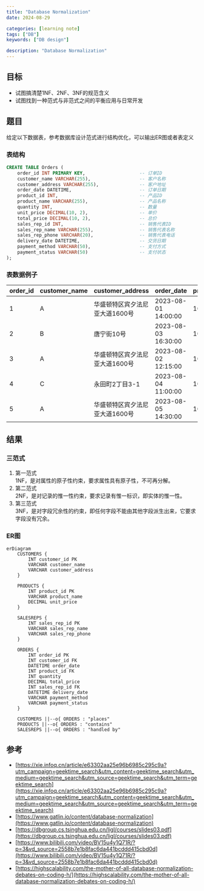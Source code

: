 ```yaml
---
title: "Database Normalization"
date: 2024-08-29

categories: [learning note]
tags: ["DB"]
keywords: ["DB design"]

description: "Database Normalization"
---
```


## 目标
- 试图搞清楚1NF、2NF、3NF的规范含义
- 试图找到一种范式与非范式之间的平衡应用与日常开发

## 题目
给定以下数据表，参考数据库设计范式进行结构优化，可以输出ER图或者表定义

### 表结构
```sql
CREATE TABLE Orders (
    order_id INT PRIMARY KEY,                    -- 订单ID
    customer_name VARCHAR(255),                  -- 客户名称
    customer_address VARCHAR(255),               -- 客户地址
    order_date DATETIME,                         -- 订单日期
    product_id INT,                              -- 产品ID
    product_name VARCHAR(255),                   -- 产品名称
    quantity INT,                                -- 数量
    unit_price DECIMAL(10, 2),                   -- 单价
    total_price DECIMAL(10, 2),                  -- 总价
    sales_rep_id INT,                            -- 销售代表ID
    sales_rep_name VARCHAR(255),                 -- 销售代表名称
    sales_rep_phone VARCHAR(20),                 -- 销售代表电话
    delivery_date DATETIME,                      -- 交货日期
    payment_method VARCHAR(50),                  -- 支付方式
    payment_status VARCHAR(50)                   -- 支付状态
);
```
### 表数据例子
| order_id | customer_name | customer_address  | order_date          | product_id | product_name | quantity | unit_price | total_price | sales_rep_id | sales_rep_name | sales_rep_phone | delivery_date       | payment_method | payment_status |
|----------|---------------|-------------------|---------------------|------------|--------------|----------|------------|-------------|--------------|----------------|-----------------|---------------------|----------------|----------------|
| 1        | A             | 华盛顿特区宾夕法尼亚大道1600号 | 2023-08-01 14:00:00 | 101        | 笔记本电脑        | 2        | 800.00     | 1600.00     | 1            | D              | 11111111        | 2023-08-05 09:00:00 | 信用卡            | 已支付            |
| 2        | B             | 唐宁街10号            | 2023-08-03 16:30:00 | 102        | 智能手机         | 1        | 600.00     | 600.00      | 2            | E              | 22222222        | 2023-08-07 10:00:00 | 支付宝            | 待支付            |
| 3        | A             | 华盛顿特区宾夕法尼亚大道1600号 | 2023-08-02 12:15:00 | 103        | 平板电脑         | 3        | 200.00     | 600.00      | 1            | D              | 11111111        | 2023-08-06 11:00:00 | 信用卡            | 已支付            |
| 4        | C             | 永田町2丁目3-1         | 2023-08-04 11:00:00 | 101        | 笔记本电脑        | 1        | 800.00     | 800.00      | 2            | E              | 22222222        | 2023-08-08 13:00:00 | 银行转账           | 已支付            |
| 5        | A             | 华盛顿特区宾夕法尼亚大道1600号 | 2023-08-05 14:30:00 | 104        | 显示器          | 2        | 150.00     | 300.00      | 1            | D              | 11111111        | 2023-08-09 09:30:00 | 信用卡            | 已支付            |


## 结果
### 三范式
1. 第一范式\
   1NF，是对属性的原子性约束，要求属性具有原子性，不可再分解。
2. 第二范式\
   2NF，是对记录的惟一性约束，要求记录有惟一标识，即实体的惟一性。
3. 第三范式\
   3NF，是对字段冗余性的约束，即任何字段不能由其他字段派生出来，它要求字段没有冗余。

### ER图
```mermaid
erDiagram
    CUSTOMERS {
        INT customer_id PK
        VARCHAR customer_name
        VARCHAR customer_address
    }
    
    PRODUCTS {
        INT product_id PK
        VARCHAR product_name
        DECIMAL unit_price
    }

    SALESREPS {
        INT sales_rep_id PK
        VARCHAR sales_rep_name
        VARCHAR sales_rep_phone
    }

    ORDERS {
        INT order_id PK
        INT customer_id FK
        DATETIME order_date
        INT product_id FK
        INT quantity
        DECIMAL total_price
        INT sales_rep_id FK
        DATETIME delivery_date
        VARCHAR payment_method
        VARCHAR payment_status
    }

    CUSTOMERS ||--o{ ORDERS : "places"
    PRODUCTS ||--o{ ORDERS : "contains"
    SALESREPS ||--o{ ORDERS : "handled by"
```



## 参考
- [https://xie.infoq.cn/article/e63302aa25e96b6985c295c9a?utm_campaign=geektime_search&utm_content=geektime_search&utm_medium=geektime_search&utm_source=geektime_search&utm_term=geektime_search](https://xie.infoq.cn/article/e63302aa25e96b6985c295c9a?utm_campaign=geektime_search&utm_content=geektime_search&utm_medium=geektime_search&utm_source=geektime_search&utm_term=geektime_search)
- [https://www.gatlin.io/content/database-normalization](https://www.gatlin.io/content/database-normalization)
- [https://dbgroup.cs.tsinghua.edu.cn/ligl/courses/slides03.pdf](https://dbgroup.cs.tsinghua.edu.cn/ligl/courses/slides03.pdf)
- [https://www.bilibili.com/video/BV15u4y1Q71R/?p=3&vd_source=2558b7e1b8fac6da441bcddd415cbd0d](https://www.bilibili.com/video/BV15u4y1Q71R/?p=3&vd_source=2558b7e1b8fac6da441bcddd415cbd0d)
- [https://highscalability.com/the-mother-of-all-database-normalization-debates-on-coding-h/](https://highscalability.com/the-mother-of-all-database-normalization-debates-on-coding-h/)
